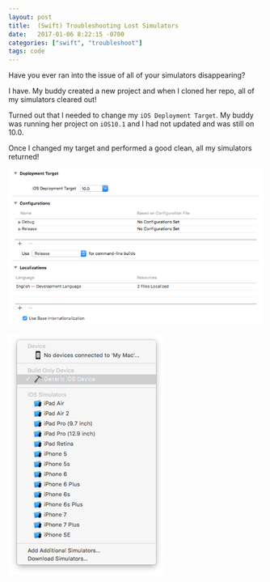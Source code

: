 ```yaml
---
layout: post
title:  (Swift) Troubleshooting Lost Simulators
date:   2017-01-06 8:22:15 -0700
categories: ["swift", "troubleshoot"]
tags: code
---
```


Have you ever ran into the issue of all of your simulators disappearing?

I have. My buddy created a new project and when I cloned her repo, all of my simulators cleared out!

Turned out that I needed to change my `iOS Deployment Target`. My buddy was running her project on `iOS10.1` and I had not updated and was still on 10.0.

Once I changed my target and performed a good clean, all my simulators returned!

![alt text](https://raw.githubusercontent.com/seimith/seimith.github.io/master/_assets/2017-01-06-assets/img1.png "iOS Deployment Target")

![alt text](https://raw.githubusercontent.com/seimith/seimith.github.io/master/_assets/2017-01-06-assets/img2.png "List of targets!")
